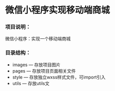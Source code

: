 # 微信小程序实现移动端商城
### 项目说明：
微信小程序：实现一个移动端商城  



### 目录结构：
- images — 存放项目图片
- pages — 存放项目页面相关文件
- style — 存放独立wxss样式文件，可import引入
- utils — 存放utils文

